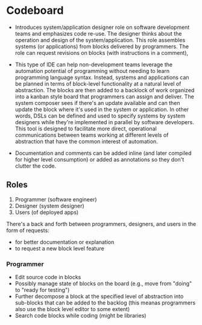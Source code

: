 # Codeboard

- Introduces system/application designer role on software development teams and emphasizes code re-use. The designer thinks about the operation and design of the system/application. This role assembles systems (or applications) from blocks delivered by programmers. The role can request revisions on blocks (with instructions in a comment), 

- This type of IDE can help non-development teams leverage the automation potential of programming without needing to learn programming language syntax. Instead, systems and applications can be planned in terms of block-level functionality at a natural level of abstraction. The blocks are then added to a backlock of work organized into a kanban style board that programmers can assign and deliver. The system composer sees if there's an update available and can then update the block where it's used in the system or application. In other words, DSLs can be defined and used to specify systems by system designers while they're implemented in parallel by software developers. This tool is designed to facilitate more direct, operational communications between teams working at different levels of abstraction that have the common interest of automation.

- Documentation and comments can be added inline (and later compiled for higher level consumption) or added as annotations so they don't clutter the code.

## Roles

1. Programmer (software engineer)
2. Designer (system designer)
3. Users (of deployed apps)

There's a back and forth between programmers, designers, and users in the form of requests:

- for better documentation or explanation
- to request a new block level feature

### Programmer

- Edit source code in blocks
- Possibly manage state of blocks on the board (e.g., move from "doing" to "ready for testing")
- Further decompose a block at the specified level of abstraction into sub-blocks that can be added to the backlog (this meanas programmers also use the block level editor to some extent)
- Search code blocks while coding (might be libraries)

